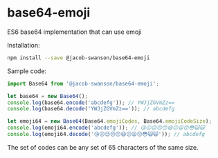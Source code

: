 # base64-emoji
ES6 base64 implementation that can use emoji

Installation:
```bash
npm install --save @jacob-swanson/base64-emoji
```

Sample code:
```javascript
import Base64 from '@jacob-swanson/base64-emoji';

let base64 = new Base64();
console.log(base64.encode('abcdefg')); // YWJjZGVmZz==
console.log(base64.decode('YWJjZGVmZz==')); // abcdefg

let emoji64 = new Base64(Base64.emojiCodes, Base64.emojiCodeSize);
console.log(emoji64.encode('abcdefg')); // 😘😖😉😣😙😆😕😦😙😳🙀🙀
console.log(emoji64.decode('😘😖😉😣😙😆😕😦😙😳🙀🙀')); // abcdefg
```

The set of codes can be any set of 65 characters of the same size.
